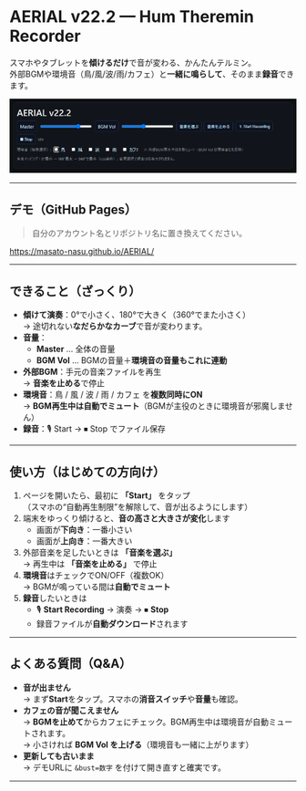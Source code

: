 # AERIAL v22.2 — Hum Theremin Recorder

スマホやタブレットを**傾けるだけ**で音が変わる、かんたんテルミン。  
外部BGMや環境音（鳥/風/波/雨/カフェ）と**一緒に鳴らして**、そのまま**録音**できます。

![screenshot](./thermin.PNG)

---

## デモ（GitHub Pages）

> 自分のアカウント名とリポジトリ名に置き換えてください。

https://masato-nasu.github.io/AERIAL/

---

## できること（ざっくり）

- **傾けて演奏**：0°で小さく、180°で大きく（360°でまた小さく）  
  → 途切れない**なだらかなカーブ**で音が変わります。
- **音量**：  
  - **Master** … 全体の音量  
  - **BGM Vol** … BGMの音量＋**環境音の音量もこれに連動**
- **外部BGM**：手元の音楽ファイルを再生  
  → **音楽を止める**で停止
- **環境音**：鳥 / 風 / 波 / 雨 / カフェ を**複数同時にON**  
  → **BGM再生中は自動でミュート**（BGMが主役のときに環境音が邪魔しません）
- **録音**：🎙 Start → ⏹ Stop でファイル保存

---

## 使い方（はじめての方向け）

1. ページを開いたら、最初に **「Start」** をタップ  
   （スマホの“自動再生制限”を解除して、音が出るようにします）
2. 端末をゆっくり傾けると、**音の高さと大きさが変化**します  
   - 画面が**下向き**：一番小さい  
   - 画面が**上向き**：一番大きい
3. 外部音楽を足したいときは **「音楽を選ぶ」**  
   → 再生中は **「音楽を止める」** で停止
4. **環境音**はチェックでON/OFF（複数OK）  
   → BGMが鳴っている間は**自動でミュート**
5. **録音**したいときは  
   - 🎙 **Start Recording** → 演奏 → ⏹ **Stop**  
   - 録音ファイルが**自動ダウンロード**されます

---

## よくある質問（Q&A）

- **音が出ません**  
  → まず**Start**をタップ。スマホの**消音スイッチ**や**音量**も確認。  
- **カフェの音が聞こえません**  
  → **BGMを止めて**からカフェにチェック。BGM再生中は環境音が自動ミュートされます。  
  → 小さければ **BGM Vol を上げる**（環境音も一緒に上がります）
- **更新しても古いまま**  
  → デモURLに `&bust=数字` を付けて開き直すと確実です。

---
